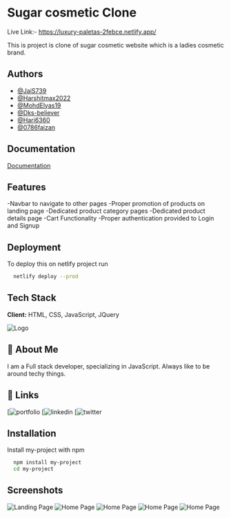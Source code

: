 
# Sugar cosmetic Clone
Live Link:-  <a target="_blank" >https://luxury-paletas-2febce.netlify.app/</a>

This is project is clone of sugar cosmetic website which is a ladies cosmetic brand.

## Authors

- [@JaiS739](https://github.com/JaiS739)
- [@Harshitmax2022](https://github.com/Harshitmax2022)
- [@MohdElyas19](https://github.com/MohdElyas19)
- [@Dks-believer](https://github.com/Dks-believer)
- [@Hari6360](https://github.com/Hari6360)
- [@0786faizan](https://github.com/0786faizan)

## Documentation

[Documentation](https://medium.com/@jksingh00739/sugar-cosmetics-851b92ca0953)


## Features

-Navbar to navigate to other pages
-Proper promotion of products on landing page
-Dedicated product category pages
-Dedicated product details page
-Cart Functionality
-Proper authentication provided to Login and Signup
## Deployment

To deploy this on netlify project run

```bash
  netlify deploy --prod
```


## Tech Stack

**Client:** HTML, CSS, JavaScript, JQuery




![Logo](https://in.sugarcosmetics.com/desc-images/SUGARLogo1.png)


## 🚀 About Me
I am a Full stack developer, specializing in JavaScript. Always like to be around techy things.


## 🔗 Links
[![portfolio](https://the-awesome-jksingh00739-gmail-com-site-ce05f.netlify.app/)
[![linkedin](https://www.linkedin.com/in/jai-krishna-singh/)
[![twitter](https://twitter.com/jaikrishna00739)


## Installation

Install my-project with npm

```bash
  npm install my-project
  cd my-project
```
    
## Screenshots

![Landing Page](https://miro.medium.com/max/1400/1*VKXo6dORebV2pWDy3COE6Q.png)
![Home Page](https://miro.medium.com/max/1400/1*cLU3npIlEjVeaxLbBxcqWQ.png)
![Home Page](https://miro.medium.com/max/1400/1*nVUoz4H0yGjmBvOlFK8bPA.png)
![Home Page](https://miro.medium.com/max/1400/1*rNoFZFWnbSIjoouD1lju5w.png)
![Home Page](https://miro.medium.com/max/1400/1*Yetjr15hTWeFyNpDwGt_bw.png)
